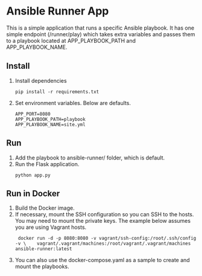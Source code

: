 # Ansible Runner App

This is a simple application that runs a specific Ansible playbook.
It has one simple endpoint (/runner/play) which takes extra variables and
passes them to a playbook located at APP_PLAYBOOK_PATH and APP_PLAYBOOK_NAME.

## Install
1.  Install dependencies
    ```
    pip install -r requirements.txt
    ```
1.  Set environment variables. Below are defaults.
    ```
    APP_PORT=8080
    APP_PLAYBOOK_PATH=playbook
    APP_PLAYBOOK_NAME=site.yml
    ```

## Run
1.  Add the playbook to ansible-runner/ folder, which is default.
1.  Run the Flask application.
    ```
    python app.py
    ```

## Run in Docker
1.  Build the Docker image.
1.  If necessary, mount the SSH configuration so you can SSH to the
hosts. You may need to mount the private keys. The example
below assumes you are using Vagrant hosts.
    ```
     docker run -d -p 8080:8080 -v vagrant/ssh-config:/root/.ssh/config -v \    vagrant/.vagrant/machines:/root/vagrant/.vagrant/machines ansible-runner:latest
    ```
1. You can also use the docker-compose.yaml as
a sample to create and mount the playbooks.
